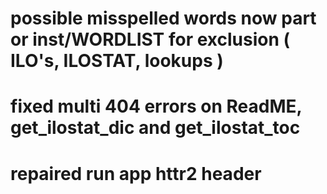 # possible misspelled words now part or inst/WORDLIST for exclusion ( ILO's, ILOSTAT, lookups )

# fixed multi 404 errors on ReadME, get_ilostat_dic and get_ilostat_toc

# repaired run app httr2 header